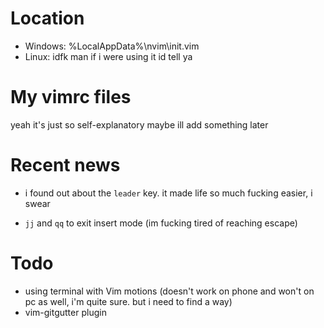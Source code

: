 # Location
- Windows: %LocalAppData%\nvim\init.vim
- Linux: idfk man if i were using it id tell ya

# My vimrc files
yeah it's just so self-explanatory
maybe ill add something later

# Recent news

- i found out about the `leader` key. it made life so much fucking easier, i
   swear

- `jj` and `qq` to exit insert mode (im fucking tired of reaching escape)

# Todo
- using terminal with Vim motions (doesn't work on phone and won't on pc as well, i'm quite sure. but i need to find a way)
- vim-gitgutter plugin
